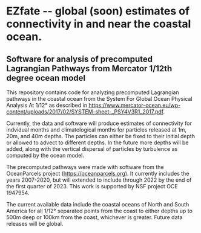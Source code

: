 # EZfate -- global (soon) estimates of connectivity in and near the coastal ocean. 

## Software for analysis of precomputed Lagrangian Pathways from Mercator 1/12th degree ocean model

This repository contains code for analyzing precomputed Lagrangian pathways in the coastal ocean from the System For Global Ocean Physical Analysis At 1/12° as described in https://www.mercator-ocean.eu/wp-content/uploads/2017/02/SYSTEM-sheet-_PSY4V3R1_2017.pdf.

Currently, the data and software will produce estimates of connectivity for indvidual months and climatological months for particles released at 1m, 20m, and 40m depths. The particles can either be fixed to their initial depth or allowed to advect to different depths. In the future more depths will be added, along with the vertical dispersal of particles by turbulence as computed by the ocean model. 

The precomputed pathways were made with software from the OceanParcels project (https://oceanparcels.org).  It currently includes the years 2007-2020, but will extended to include through 2022 by the end of the first quarter of 2023.  This work is supported by NSF project OCE 1947954.  

The current available data include the coastal oceans of North and South America for all 1/12° separated points from the coast to either depths up to 500m deep or 100km from the coast, whichever is greater. Future data releases will be global. 


